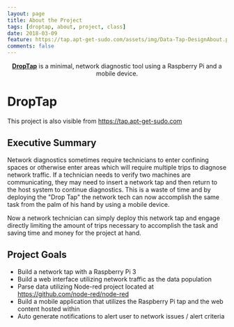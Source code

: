```yaml
---
layout: page
title: About the Project
tags: [droptap, about, project, class]
date: 2018-03-09
feature: https://tap.apt-get-sudo.com/assets/img/Data-Tap-DesignAbout.png
comments: false
---
```


<center><a href="https://tap.apt-get-sudo.com"><b>DropTap</b></a> is a minimal, network diagnostic tool using a Raspberry Pi and a mobile device.</center>

# DropTap

This project is also visible from https://tap.apt-get-sudo.com
## Executive Summary
Network diagnostics sometimes require technicians to enter confining spaces or otherwise enter areas which will require multiple trips to diagnose network traffic. If a technician needs to verify two machines are communicating, they may need to insert a network tap and then return to the host system to continue diagnostics. This is a waste of time and by deploying the "Drop Tap" the network tech can now accomplish the same task from the palm of his hand by using a mobile device.

Now a network technician can simply deploy this network tap and engage directly limiting the amount of trips necessary to accomplish the task and saving time and money for the project at hand.

## Project Goals
* Build a network tap with a Raspberry Pi 3
* Build a web interface utilizing network traffic as the data population
* Parse data utilizing Node-red project located at https://github.com/node-red/node-red
* Build a mobile application that utilizes the Raspberry Pi tap and the web content hosted within
* Auto generate notifications to alert user to network issues / alert criteria
